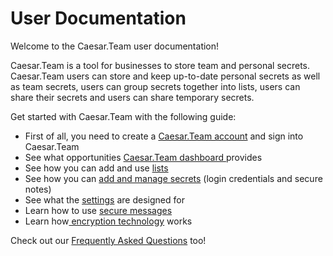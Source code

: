 # User Documentation

Welcome to the Caesar.Team user documentation!

Caesar.Team is a tool for businesses to store team and personal secrets. Caesar.Team users can store and keep up-to-date personal secrets as well as team secrets, users can group secrets together into lists, users can share their secrets and users can share temporary secrets.

Get started with Caesar.Team with the following guide:

* First of all, you need to create a [Caesar.Team account](https://github.com/caesar-team/docs/blob/master/user_docs/account.md) and sign into Caesar.Team
* See what opportunities [Caesar.Team dashboard ](https://github.com/caesar-team/docs/blob/master/user_docs/dashboard.md#dashboard)provides
* See how you can add and use [lists](https://github.com/caesar-team/docs/blob/master/user_docs/items.md#lists)
* See how you can [add and manage secrets](https://github.com/caesar-team/docs/blob/master/user_docs/items.md#working-with-secrets) \(login credentials and secure notes\)
* See what the [settings](https://github.com/caesar-team/docs/blob/master/user_docs/settings.md#settings) are designed for
* Learn how to use [secure messages](https://github.com/caesar-team/docs/blob/master/user_docs/secure_messages.md)
* Learn how[ encryption technology](https://github.com/caesar-team/docs/blob/master/user_docs/encryption.md) works

 Check out our [Frequently Asked Questions](https://github.com/caesar-team/docs/blob/master/faq.md) too!

